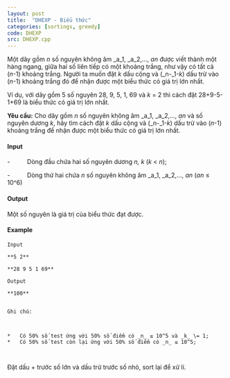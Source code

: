 ```yaml
---
layout: post
title:  "DHEXP - Biểu thức"
categories: [sortings, greedy]
code: DHEXP
src: DHEXP.cpp
---
```




  


Một dãy gồm _n_ số nguyên không âm _a_1, _a_2,..., _an_ được viết thành một hàng ngang, giữa hai số liên tiếp có một khoảng trắng, như vậy có tất cả (_n­_\-1) khoảng trắng. Người ta muốn đặt _k_ dấu cộng và (_n-_1-_k_) dấu trừ vào (_n­_\-1) khoảng trắng đó để nhận được một biểu thức có giá trị lớn nhất.

Ví dụ, với dãy gồm 5 số nguyên 28, 9, 5, 1, 69 và _k_ = 2 thì cách đặt 28+9-5-1+69 là biểu thức có giá trị lớn nhất.

**Yêu cầu:** Cho dãy gồm _n_ số nguyên không âm _a_1, _a_2,..., _an_ và số nguyên dương _k_, hãy tìm cách đặt _k_ dấu cộng và (_n-_1-_k_) dấu trừ vào (_n­_\-1) khoảng trắng để nhận được một biểu thức có giá trị lớn nhất.

#### Input

\-          Dòng đầu chứa hai số nguyên dương _n, k_ (_k_ < _n_);

\-          Dòng thứ hai chứa _n_ số nguyên không âm _a_1, _a_2,..., _an_ (_an_ ≤ 10^6)

#### Output

Một số nguyên là giá trị của biểu thức đạt được.

#### Example

```
Input

**5 2**

**28 9 5 1 69**
```

```
Output
```

```
**100**
```

```

```

```
Ghi chú:
```

```


*   Có 50% số test ứng với 50% số điểm có _n_ ≤ 10^5 và _k_ \= 1;
*   Có 50% số test còn lại ứng với 50% số điểm có _n_ ≤ 10^5;



```

<!--more-->



Đặt dấu + trước số lớn và dấu trừ trước số nhỏ, sort lại để xử lí.
